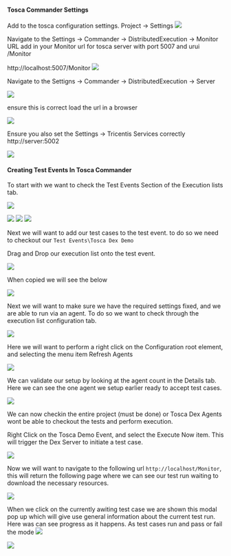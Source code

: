 #### Tosca Commander Settings

Add to the tosca configuration settings. Project -> Settings
![](./img/Pasted%20image%2020230216120032.png)

Navigate to the Settings -> Commander -> DistributedExecution -> Monitor URL add in your Monitor url for tosca server with port 5007 and urui /Monitor

http://localhost:5007/Monitor
![](./img/Pasted%20image%2020230216120341.png)

Navigate to the Settigns -> Commander -> DistributedExecution -> Server

![](./img/Pasted%20image%2020230216120707.png)

ensure this is correct load the url in a browser 

![](./img/Pasted%20image%2020230216120748.png)

Ensure you also set the Settings -> Tricentis Services correctly http://server:5002

![](Pasted%20image%2020230216121108.png)



#### Creating Test Events In Tosca Commander

To start with we want to check the Test Events Section of the Execution lists tab.

![](./img/testevent-checkout.png)

![](./img/Pasted%20image%2020230216115743.png)
![](./img/Pasted%20image%2020230216115801.png)
![](./img/Pasted%20image%2020230216115904.png)


Next we will want to add our test cases to the test event. to do so we need to checkout our 
`Test Events\Tosca Dex Demo`

Drag and Drop our execution list onto the test event.

![](./img/Pasted%20image%2020230216132855.png)

When copied we will see the below

![](./img/Pasted%20image%2020230216132738.png)

Next we will want to make sure we have the required settings fixed, and we are able to run via an agent. To do so we want to check through the execution list configuration tab.

![](./img/Pasted%20image%2020230216133018.png)

Here we will want to perform a right click on the Configuration root element, and selecting the menu item Refresh Agents

![](Pasted%20image%2020230216133117.png)

We can validate our setup by looking at the agent count in the Details tab. Here we can see the one agent we setup earlier ready to accept test cases.

![](./img/Pasted%20image%2020230216133217.png)

We can now checkin the entire project (must be done) or Tosca Dex Agents wont be able to checkout the tests and perform execution.

Right Click on the Tosca Demo Event, and select the Execute Now item. This will trigger the Dex Server to initiate a test case. 

![](./img/Pasted%20image%2020230216133338.png)

Now we will want to navigate to the following url `http://localhost/Monitor`, this will return the following page where we can see our test run waiting to download the necessary resources.

![](./img/Pasted%20image%2020230216133523.png)

When we click on the currently awiting test case we are shown this modal pop up which will give use general information about the current test run. Here was can see progress as it happens. As test cases run and pass or fail the mode
![](./img/Pasted%20image%2020230216133543.png)

![](./img/Pasted%20image%2020230216133627.png)
